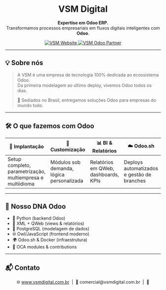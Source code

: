 <!-- VSM - README com foco moderno e visual -->

<h1 align="center">
   VSM Digital
</h1>

<p align="center">
  <strong>Expertise em Odoo ERP.</strong><br>
  Transformamos processos empresariais em fluxos digitais inteligentes com <strong>Odoo</strong>.
</p>

<p align="center">
  <a href="https://www.vsmdigital.com.br">
    <img src="https://img.shields.io/badge/VSM-Website-34B8DB?style=for-the-badge&logo=google-chrome&logoColor=white" alt="VSM Website">
  </a>
  <a href="https://www.odoo.com/pt_BR/partners/vinicius-carvalho-da-silveira-consultoria-14886290">
    <img src="https://img.shields.io/badge/Odoo-Partner-714B67?style=for-the-badge&logo=odoo&logoColor=white" alt="VSM Odoo Partner">
  </a>
</p>

---

## 💡 Sobre nós

> A VSM é uma empresa de tecnologia 100% dedicada ao ecossistema Odoo.  
> Da primeira modelagem ao último deploy, vivemos Odoo todos os dias.  
>  
> 📍 Sediados no Brasil, entregamos soluções Odoo para empresas do mundo todo.

---

## 🛠️ O que fazemos com Odoo

| 💼 Implantação | 🧩 Customização | 📊 BI & Relatórios | ☁️ Odoo.sh | 🔌 Integrações |
|---------------|----------------|--------------------|------------|----------------|
| Setup completo, parametrização, multiempresa e multiidioma | Módulos sob demanda, lógica personalizada | Relatórios em QWeb, dashboards, KPIs | Deploys automatizados e gestão de branches | APIs, marketplaces, ERPs, gateways |

---

## 🧬 Nosso DNA Odoo

- 🐍 Python (backend Odoo)
- 🧾 XML + QWeb (views & relatórios)
- 🐘 PostgreSQL (modelagem de dados)
- 🌐 Owl/JavaScript (frontend moderno)
- 🌍 Odoo.sh & Docker (infraestrutura)
- 🤝 OCA modules & contributions

---


## 📬 Contato

<p align="center">
  🌐 <a href="https://www.vsmdigital.com.br">www.vsmdigital.com.br</a> &nbsp;|&nbsp;
  📧 comercial@vsmdigital.com.br &nbsp;|&nbsp;
  🔗 <a href="https://li
